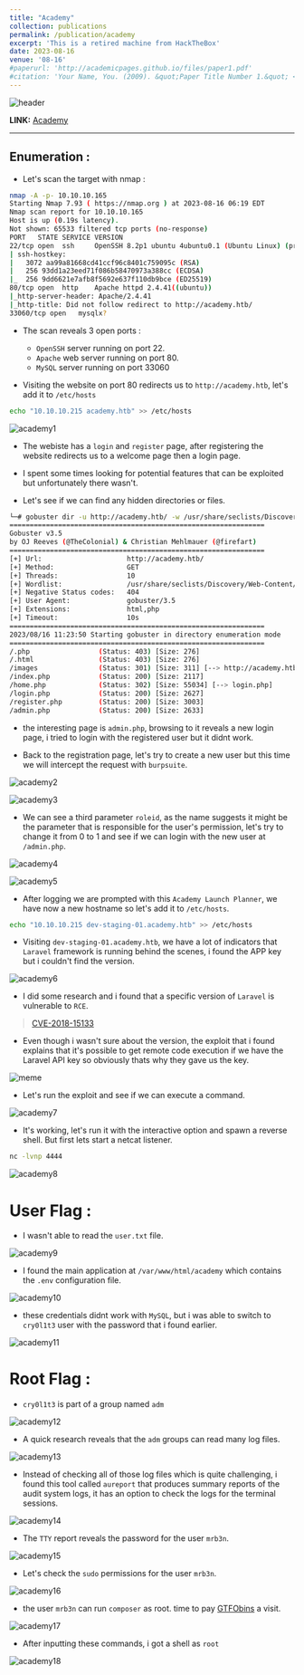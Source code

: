 ```yaml
---
title: "Academy"
collection: publications
permalink: /publication/academy
excerpt: 'This is a retired machine from HackTheBox'
date: 2023-08-16
venue: '08-16'
#paperurl: 'http://academicpages.github.io/files/paper1.pdf'
#citation: 'Your Name, You. (2009). &quot;Paper Title Number 1.&quot; <i>Journal 1</i>. 1(1).'
---
```


![header](/images/academy-header.png)

**LINK:** [Academy](https://app.hackthebox.com/machines/Academy)

---

## Enumeration : 

* Let's scan the target with nmap :

```bash
nmap -A -p- 10.10.10.165
Starting Nmap 7.93 ( https://nmap.org ) at 2023-08-16 06:19 EDT
Nmap scan report for 10.10.10.165
Host is up (0.19s latency).
Not shown: 65533 filtered tcp ports (no-response)
PORT   STATE SERVICE VERSION
22/tcp open  ssh     OpenSSH 8.2p1 ubuntu 4ubuntu0.1 (Ubuntu Linux) (protocol 2.0)
| ssh-hostkey: 
|   3072 aa99a81668cd41ccf96c8401c759095c (RSA)
|   256 93dd1a23eed71f086b58470973a388cc (ECDSA)
|_  256 9dd6621e7afb8f5692e637f110db9bce (ED25519)
80/tcp open  http    Apache httpd 2.4.41((ubuntu)) 
|_http-server-header: Apache/2.4.41
|_http-title: Did not follow redirect to http://academy.htb/
33060/tcp open   mysqlx?
```

* The scan reveals 3 open ports : 
    * ``OpenSSH`` server running on port 22.
    * ``Apache`` web server running on port 80.
    * ``MySQL`` server running on port 33060

* Visiting the website on port 80 redirects us to ``http://academy.htb``, let's add it to ``/etc/hosts``

```bash
echo "10.10.10.215 academy.htb" >> /etc/hosts
```
![academy1](/images/academy1.png)

* The webiste has a ``login`` and ``register`` page, after registering the website redirects us to a welcome page then a login page.

* I spent some times looking for potential features that can be exploited but unfortunately there wasn't.

* Let's see if we can find any hidden directories or files.

```bash
└─# gobuster dir -u http://academy.htb/ -w /usr/share/seclists/Discovery/Web-Content/directory-list-2.3-medium.txt -x html,php
===============================================================
Gobuster v3.5
by OJ Reeves (@TheColonial) & Christian Mehlmauer (@firefart)
===============================================================
[+] Url:                     http://academy.htb/
[+] Method:                  GET
[+] Threads:                 10
[+] Wordlist:                /usr/share/seclists/Discovery/Web-Content/directory-list-2.3-medium.txt
[+] Negative Status codes:   404
[+] User Agent:              gobuster/3.5
[+] Extensions:              html,php
[+] Timeout:                 10s
===============================================================
2023/08/16 11:23:50 Starting gobuster in directory enumeration mode
===============================================================
/.php                 (Status: 403) [Size: 276]
/.html                (Status: 403) [Size: 276]
/images               (Status: 301) [Size: 311] [--> http://academy.htb/images/]
/index.php            (Status: 200) [Size: 2117]
/home.php             (Status: 302) [Size: 55034] [--> login.php]
/login.php            (Status: 200) [Size: 2627]
/register.php         (Status: 200) [Size: 3003]
/admin.php            (Status: 200) [Size: 2633]
```
* the interesting page is ``admin.php``, browsing to it reveals a new login page, i tried to login with the registered user but it didnt work.

* Back to the registration page, let's try to create a new user but this time we will intercept the request with ``burpsuite``.

![academy2](/images/academy2.png)

![academy3](/images/academy3.png)

* We can see a third parameter ``roleid``, as the name suggests it might be the parameter that is responsible for the user's permission, let's try to change it from 0 to 1 and see if we can login with the new user at ``/admin.php``.

![academy4](/images/academy4.png)

![academy5](/images/academy5.png)

* After logging we are prompted with this ``Academy Launch Planner``, we have now a new hostname so let's add it to ``/etc/hosts``.

```bash
echo "10.10.10.215 dev-staging-01.academy.htb" >> /etc/hosts
```

* Visiting ``dev-staging-01.academy.htb``, we have a lot of indicators that ``Laravel`` framework is running behind the scenes, i found the APP key but i couldn't find the version.

![academy6](/images/academy6.png)

* I did some research and i found that a specific version of ``Laravel`` is vulnerable to ``RCE``.

> [CVE-2018-15133](https://github.com/aljavier/exploit_laravel_cve-2018-15133)

* Even though i wasn't sure about the version, the exploit that i found explains that it's possible to get remote code execution if we have the Laravel API key so obviously thats why they gave us the key.

![meme](/images/academy-meme.png)


* Let's run the exploit and see if we can execute a command.

![academy7](/images/academy7.png)

* It's working, let's run it with the interactive option and spawn a reverse shell. But first lets start a netcat listener.

```bash
nc -lvnp 4444
```

![academy8](/images/academy8.png)

# User Flag : 

* I wasn't able to read the ``user.txt`` file.

![academy9](/images/academy9.png)

* I found the main application at ``/var/www/html/academy`` which contains the ``.env`` configuration file.

![academy10](/images/academy10.png)

* these credentials didnt work with ``MySQL``, but i was able to switch to ``cry0l1t3`` user with the password that i found earlier.

![academy11](/images/academy11.png)

# Root Flag : 

* ``cry0l1t3`` is part of a group named ``adm`` 

![academy12](/images/academy12.png)

* A quick research reveals that the ``adm`` groups can read many log files.

![academy13](/images/academy13.png)

* Instead of checking all of those log files which is quite challenging, i found this tool called ``aureport`` that produces summary reports of the audit system logs, it has an option to check the logs for the terminal sessions.

![academy14](/images/academy14.png)

* The ``TTY`` report reveals the password for the user ``mrb3n``.

![academy15](/images/academy15.png)

* Let's check the ``sudo`` permissions for the user ``mrb3n``.

![academy16](/images/academy16.png)

* the user ``mrb3n`` can run ``composer`` as root. time to pay [GTFObins](https://gtfobins.github.io/gtfobins/composer/#sudo) a visit.

![academy17](/images/academy17.png)

* After inputting these commands, i got a shell as ``root``

![academy18](/images/academy18.png)









